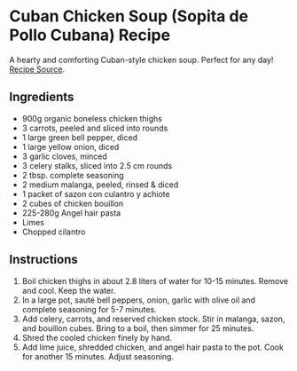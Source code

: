 # Cuban Chicken Soup (Sopita de Pollo Cubana) Recipe

A hearty and comforting Cuban-style chicken soup. Perfect for any day! [Recipe Source](https://www.instagram.com/p/Cx_hh7cr2Zm/).

## Ingredients

- 900g organic boneless chicken thighs
- 3 carrots, peeled and sliced into rounds
- 1 large green bell pepper, diced
- 1 large yellow onion, diced
- 3 garlic cloves, minced
- 3 celery stalks, sliced into 2.5 cm rounds
- 2 tbsp. complete seasoning
- 2 medium malanga, peeled, rinsed & diced
- 1 packet of sazon con culantro y achiote
- 2 cubes of chicken bouillon
- 225-280g Angel hair pasta
- Limes
- Chopped cilantro

## Instructions

1. Boil chicken thighs in about 2.8 liters of water for 10-15 minutes. Remove and cool. Keep the water.
2. In a large pot, sauté bell peppers, onion, garlic with olive oil and complete seasoning for 5-7 minutes.
3. Add celery, carrots, and reserved chicken stock. Stir in malanga, sazon, and bouillon cubes. Bring to a boil, then simmer for 25 minutes.
4. Shred the cooled chicken finely by hand.
5. Add lime juice, shredded chicken, and angel hair pasta to the pot. Cook for another 15 minutes. Adjust seasoning.
